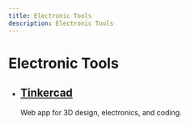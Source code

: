 ```yaml
---
title: Electronic Tools
description: Electronic Tools
---
```


# Electronic Tools

- ## [Tinkercad](https://www.tinkercad.com)
	Web app for 3D design, electronics, and coding.

